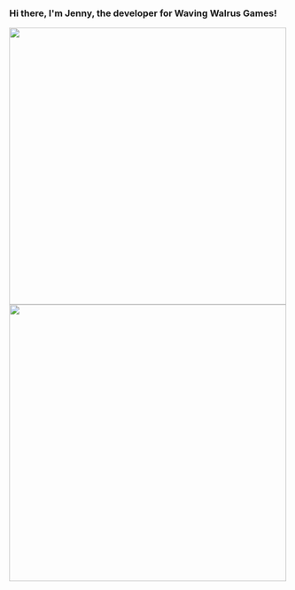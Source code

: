 ### Hi there, I'm Jenny, the developer for Waving Walrus Games!

<img src="/JenRobertson/JenRobertson/raw/master/waving-walrus-animated.gif?raw=true?raw=true" width="500px">

<img src="/JenRobertson/JenRobertson/blob/master/peckin-pixels.gif?raw=true" width="500px">



